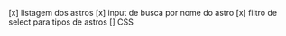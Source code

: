 [x] listagem dos astros
[x] input de busca por nome do astro
[x] filtro de select para tipos de astros
[] CSS